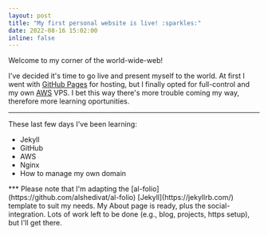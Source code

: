 ```yaml
---
layout: post
title: "My first personal website is live! :sparkles:"
date: 2022-08-16 15:02:00
inline: false
---
```


Welcome to my corner of the world-wide-web!

I've decided it's time to go live and present myself to the world.
At first I went with [GitHub Pages](https://pages.github.com/) for hosting, but I finally opted for full-control and my own [AWS](https://aws.amazon.com/) VPS.
I bet this way there's more trouble coming my way, therefore more learning oportunities.

***
These last few days I've been learning:
<ul>
    <li>Jekyll</li>
    <li>GitHub</li>
    <li>AWS</li>
    <li>Nginx</li>
    <li>How to manage my own domain</li>
</ul>
***
Please note that I'm adapting the [al-folio](https://github.com/alshedivat/al-folio) [Jekyll](https://jekyllrb.com/) template to suit my needs. My About page is ready, plus the social-integration.
Lots of work left to be done (e.g., blog, projects, https setup), but I'll get there.
